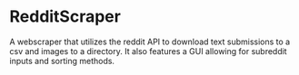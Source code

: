 # RedditScraper
A webscraper that utilizes the reddit API to download text submissions to a csv and images to a directory. It also features a GUI allowing for subreddit inputs and sorting methods.
